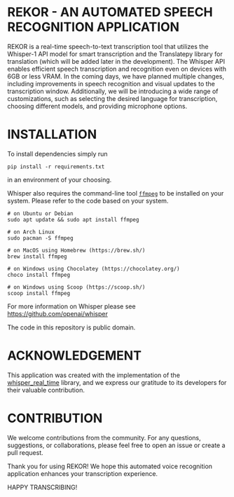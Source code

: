 # REKOR - AN AUTOMATED SPEECH RECOGNITION APPLICATION

REKOR is a real-time speech-to-text transcription tool that utilizes the Whisper-1 API model for smart transcription and the Translatepy library for translation (which will be added later in the development). The Whisper API enables efficient speech transcription and recognition even on devices with 6GB or less VRAM. In the coming days, we have planned multiple changes, including improvements in speech recognition and visual updates to the transcription window. Additionally, we will be introducing a wide range of customizations, such as selecting the desired language for transcription, choosing different models, and providing microphone options.

# INSTALLATION
To install dependencies simply run
```
pip install -r requirements.txt
```
in an environment of your choosing.

Whisper also requires the command-line tool [`ffmpeg`](https://ffmpeg.org/) to be installed on your system. Please refer to the code based on your system.

```
# on Ubuntu or Debian
sudo apt update && sudo apt install ffmpeg

# on Arch Linux
sudo pacman -S ffmpeg

# on MacOS using Homebrew (https://brew.sh/)
brew install ffmpeg

# on Windows using Chocolatey (https://chocolatey.org/)
choco install ffmpeg

# on Windows using Scoop (https://scoop.sh/)
scoop install ffmpeg
```

For more information on Whisper please see https://github.com/openai/whisper

The code in this repository is public domain.

# ACKNOWLEDGEMENT
This application was created with the implementation of the [whisper_real_time](https://github.com/davabase/whisper_real_time/tree/master) library, and we express our gratitude to its developers for their valuable contribution.

# CONTRIBUTION
We welcome contributions from the community. For any questions, suggestions, or collaborations, please feel free to open an issue or create a pull request.

Thank you for using REKOR! We hope this automated voice recognition application enhances your transcription experience.

HAPPY TRANSCRIBING!

